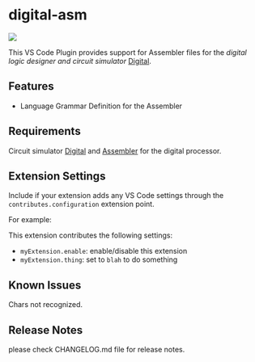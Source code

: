 # digital-asm 

[![](https://vsmarketplacebadge.apphb.com/version/Herbert-Karl.digital-asm.svg)](https://marketplace.visualstudio.com/items?itemName=Herbert-Karl.digital-asm)

This VS Code Plugin provides support for Assembler files for the _digital logic designer and circuit simulator_ [Digital](https://github.com/hneemann/Digital).

## Features

* Language Grammar Definition for the Assembler

## Requirements

Circuit simulator [Digital](https://github.com/hneemann/Digital) and [Assembler](https://github.com/hneemann/Assembler) for the digital processor. 

## Extension Settings

Include if your extension adds any VS Code settings through the `contributes.configuration` extension point.

For example:

This extension contributes the following settings:

* `myExtension.enable`: enable/disable this extension
* `myExtension.thing`: set to `blah` to do something

## Known Issues

Chars not recognized.

## Release Notes

please check CHANGELOG.md file for release notes.

